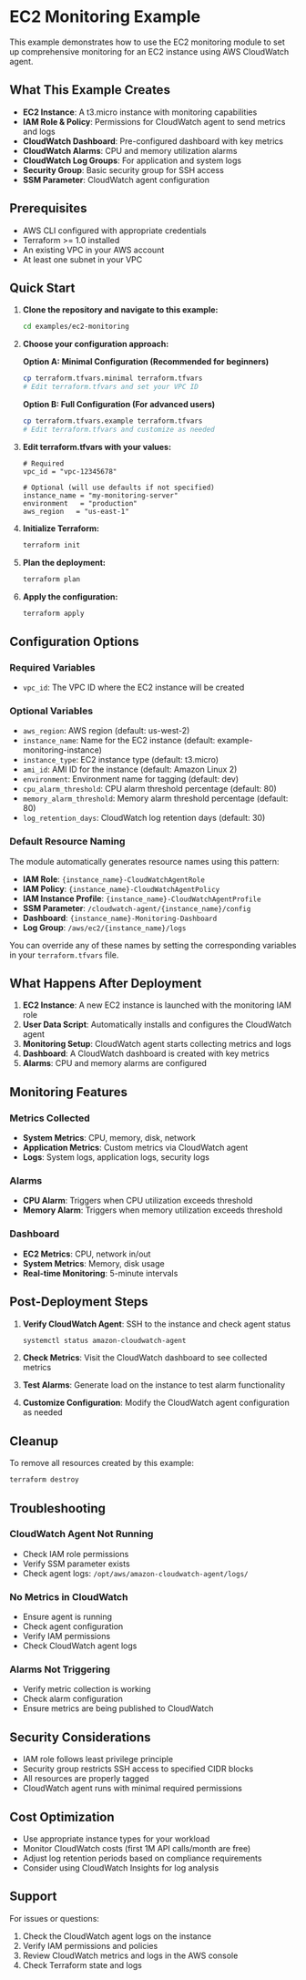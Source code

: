 # EC2 Monitoring Example

This example demonstrates how to use the EC2 monitoring module to set up comprehensive monitoring for an EC2 instance using AWS CloudWatch agent.

## What This Example Creates

- **EC2 Instance**: A t3.micro instance with monitoring capabilities
- **IAM Role & Policy**: Permissions for CloudWatch agent to send metrics and logs
- **CloudWatch Dashboard**: Pre-configured dashboard with key metrics
- **CloudWatch Alarms**: CPU and memory utilization alarms
- **CloudWatch Log Groups**: For application and system logs
- **Security Group**: Basic security group for SSH access
- **SSM Parameter**: CloudWatch agent configuration

## Prerequisites

- AWS CLI configured with appropriate credentials
- Terraform >= 1.0 installed
- An existing VPC in your AWS account
- At least one subnet in your VPC

## Quick Start

1. **Clone the repository and navigate to this example:**
   ```bash
   cd examples/ec2-monitoring
   ```

2. **Choose your configuration approach:**

   **Option A: Minimal Configuration (Recommended for beginners)**
   ```bash
   cp terraform.tfvars.minimal terraform.tfvars
   # Edit terraform.tfvars and set your VPC ID
   ```

   **Option B: Full Configuration (For advanced users)**
   ```bash
   cp terraform.tfvars.example terraform.tfvars
   # Edit terraform.tfvars and customize as needed
   ```

3. **Edit terraform.tfvars with your values:**
   ```hcl
   # Required
   vpc_id = "vpc-12345678"
   
   # Optional (will use defaults if not specified)
   instance_name = "my-monitoring-server"
   environment   = "production"
   aws_region   = "us-east-1"
   ```

3. **Initialize Terraform:**
   ```bash
   terraform init
   ```

4. **Plan the deployment:**
   ```bash
   terraform plan
   ```

5. **Apply the configuration:**
   ```bash
   terraform apply
   ```

## Configuration Options

### Required Variables

- `vpc_id`: The VPC ID where the EC2 instance will be created

### Optional Variables

- `aws_region`: AWS region (default: us-west-2)
- `instance_name`: Name for the EC2 instance (default: example-monitoring-instance)
- `instance_type`: EC2 instance type (default: t3.micro)
- `ami_id`: AMI ID for the instance (default: Amazon Linux 2)
- `environment`: Environment name for tagging (default: dev)
- `cpu_alarm_threshold`: CPU alarm threshold percentage (default: 80)
- `memory_alarm_threshold`: Memory alarm threshold percentage (default: 80)
- `log_retention_days`: CloudWatch log retention days (default: 30)

### Default Resource Naming

The module automatically generates resource names using this pattern:
- **IAM Role**: `{instance_name}-CloudWatchAgentRole`
- **IAM Policy**: `{instance_name}-CloudWatchAgentPolicy`
- **IAM Instance Profile**: `{instance_name}-CloudWatchAgentProfile`
- **SSM Parameter**: `/cloudwatch-agent/{instance_name}/config`
- **Dashboard**: `{instance_name}-Monitoring-Dashboard`
- **Log Group**: `/aws/ec2/{instance_name}/logs`

You can override any of these names by setting the corresponding variables in your `terraform.tfvars` file.

## What Happens After Deployment

1. **EC2 Instance**: A new EC2 instance is launched with the monitoring IAM role
2. **User Data Script**: Automatically installs and configures the CloudWatch agent
3. **Monitoring Setup**: CloudWatch agent starts collecting metrics and logs
4. **Dashboard**: A CloudWatch dashboard is created with key metrics
5. **Alarms**: CPU and memory alarms are configured

## Monitoring Features

### Metrics Collected
- **System Metrics**: CPU, memory, disk, network
- **Application Metrics**: Custom metrics via CloudWatch agent
- **Logs**: System logs, application logs, security logs

### Alarms
- **CPU Alarm**: Triggers when CPU utilization exceeds threshold
- **Memory Alarm**: Triggers when memory utilization exceeds threshold

### Dashboard
- **EC2 Metrics**: CPU, network in/out
- **System Metrics**: Memory, disk usage
- **Real-time Monitoring**: 5-minute intervals

## Post-Deployment Steps

1. **Verify CloudWatch Agent**: SSH to the instance and check agent status
   ```bash
   systemctl status amazon-cloudwatch-agent
   ```

2. **Check Metrics**: Visit the CloudWatch dashboard to see collected metrics

3. **Test Alarms**: Generate load on the instance to test alarm functionality

4. **Customize Configuration**: Modify the CloudWatch agent configuration as needed

## Cleanup

To remove all resources created by this example:

```bash
terraform destroy
```

## Troubleshooting

### CloudWatch Agent Not Running
- Check IAM role permissions
- Verify SSM parameter exists
- Check agent logs: `/opt/aws/amazon-cloudwatch-agent/logs/`

### No Metrics in CloudWatch
- Ensure agent is running
- Check agent configuration
- Verify IAM permissions
- Check CloudWatch agent logs

### Alarms Not Triggering
- Verify metric collection is working
- Check alarm configuration
- Ensure metrics are being published to CloudWatch

## Security Considerations

- IAM role follows least privilege principle
- Security group restricts SSH access to specified CIDR blocks
- All resources are properly tagged
- CloudWatch agent runs with minimal required permissions

## Cost Optimization

- Use appropriate instance types for your workload
- Monitor CloudWatch costs (first 1M API calls/month are free)
- Adjust log retention periods based on compliance requirements
- Consider using CloudWatch Insights for log analysis

## Support

For issues or questions:
1. Check the CloudWatch agent logs on the instance
2. Verify IAM permissions and policies
3. Review CloudWatch metrics and logs in the AWS console
4. Check Terraform state and logs